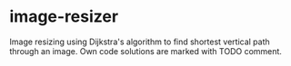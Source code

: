 # image-resizer
Image resizing using Dijkstra's algorithm to find shortest vertical path through an image. 
Own code solutions are marked with TODO comment.

